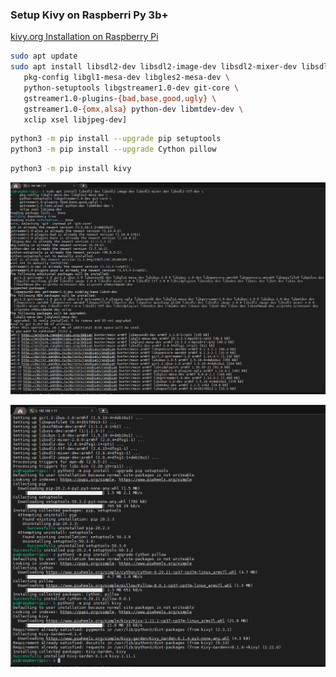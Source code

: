 ### Setup Kivy on Raspberri Py 3b+
[kivy.org Installation on Raspberry Pi](https://kivy.org/doc/stable/installation/installation-rpi.html)
```sh
sudo apt update
sudo apt install libsdl2-dev libsdl2-image-dev libsdl2-mixer-dev libsdl2-ttf-dev \
   pkg-config libgl1-mesa-dev libgles2-mesa-dev \
   python-setuptools libgstreamer1.0-dev git-core \
   gstreamer1.0-plugins-{bad,base,good,ugly} \
   gstreamer1.0-{omx,alsa} python-dev libmtdev-dev \
   xclip xsel libjpeg-dev]
```
```sh
python3 -m pip install --upgrade pip setuptools
python3 -m pip install --upgrade Cython pillow
```
```sh
python3 -m pip install kivy
```
![setup1](./image/01.png)

![setup2](./image/02.png)

